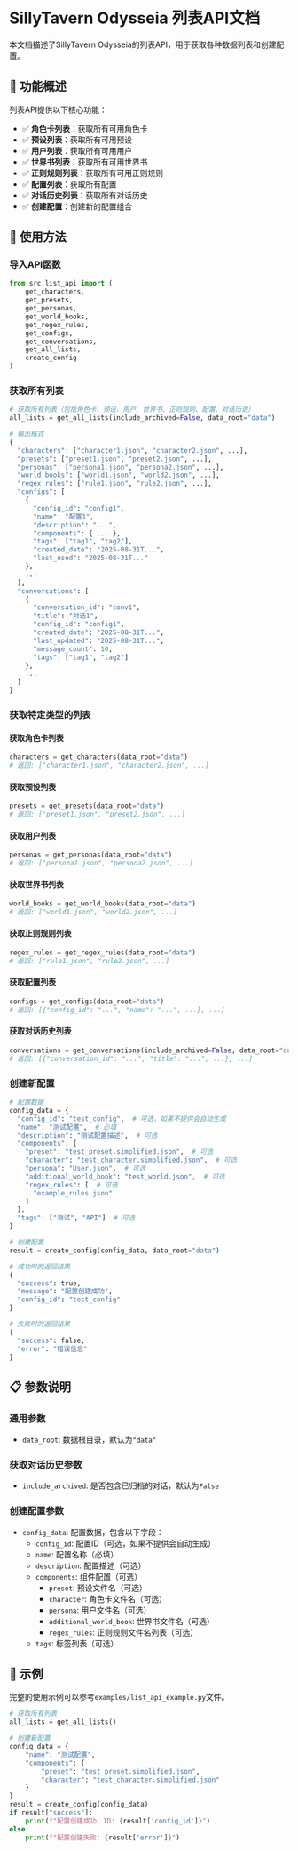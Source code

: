 # SillyTavern Odysseia 列表API文档

本文档描述了SillyTavern Odysseia的列表API，用于获取各种数据列表和创建配置。

## 🎉 **功能概述**

列表API提供以下核心功能：
- ✅ **角色卡列表**：获取所有可用角色卡
- ✅ **预设列表**：获取所有可用预设
- ✅ **用户列表**：获取所有可用用户
- ✅ **世界书列表**：获取所有可用世界书
- ✅ **正则规则列表**：获取所有可用正则规则
- ✅ **配置列表**：获取所有配置
- ✅ **对话历史列表**：获取所有对话历史
- ✅ **创建配置**：创建新的配置组合

## 🚀 **使用方法**

### 导入API函数

```python
from src.list_api import (
    get_characters,
    get_presets,
    get_personas,
    get_world_books,
    get_regex_rules,
    get_configs,
    get_conversations,
    get_all_lists,
    create_config
)
```

### 获取所有列表

```python
# 获取所有列表（包括角色卡、预设、用户、世界书、正则规则、配置、对话历史）
all_lists = get_all_lists(include_archived=False, data_root="data")

# 输出格式
{
  "characters": ["character1.json", "character2.json", ...],
  "presets": ["preset1.json", "preset2.json", ...],
  "personas": ["persona1.json", "persona2.json", ...],
  "world_books": ["world1.json", "world2.json", ...],
  "regex_rules": ["rule1.json", "rule2.json", ...],
  "configs": [
    {
      "config_id": "config1",
      "name": "配置1",
      "description": "...",
      "components": { ... },
      "tags": ["tag1", "tag2"],
      "created_date": "2025-08-31T...",
      "last_used": "2025-08-31T..."
    },
    ...
  ],
  "conversations": [
    {
      "conversation_id": "conv1",
      "title": "对话1",
      "config_id": "config1",
      "created_date": "2025-08-31T...",
      "last_updated": "2025-08-31T...",
      "message_count": 10,
      "tags": ["tag1", "tag2"]
    },
    ...
  ]
}
```

### 获取特定类型的列表

#### 获取角色卡列表

```python
characters = get_characters(data_root="data")
# 返回: ["character1.json", "character2.json", ...]
```

#### 获取预设列表

```python
presets = get_presets(data_root="data")
# 返回: ["preset1.json", "preset2.json", ...]
```

#### 获取用户列表

```python
personas = get_personas(data_root="data")
# 返回: ["persona1.json", "persona2.json", ...]
```

#### 获取世界书列表

```python
world_books = get_world_books(data_root="data")
# 返回: ["world1.json", "world2.json", ...]
```

#### 获取正则规则列表

```python
regex_rules = get_regex_rules(data_root="data")
# 返回: ["rule1.json", "rule2.json", ...]
```

#### 获取配置列表

```python
configs = get_configs(data_root="data")
# 返回: [{"config_id": "...", "name": "...", ...}, ...]
```

#### 获取对话历史列表

```python
conversations = get_conversations(include_archived=False, data_root="data")
# 返回: [{"conversation_id": "...", "title": "...", ...}, ...]
```

### 创建新配置

```python
# 配置数据
config_data = {
  "config_id": "test_config",  # 可选，如果不提供会自动生成
  "name": "测试配置",  # 必填
  "description": "测试配置描述",  # 可选
  "components": {
    "preset": "test_preset.simplified.json",  # 可选
    "character": "test_character.simplified.json",  # 可选
    "persona": "User.json",  # 可选
    "additional_world_book": "test_world.json",  # 可选
    "regex_rules": [  # 可选
      "example_rules.json"
    ]
  },
  "tags": ["测试", "API"]  # 可选
}

# 创建配置
result = create_config(config_data, data_root="data")

# 成功时的返回结果
{
  "success": true,
  "message": "配置创建成功",
  "config_id": "test_config"
}

# 失败时的返回结果
{
  "success": false,
  "error": "错误信息"
}
```

## 📋 **参数说明**

### 通用参数

- `data_root`: 数据根目录，默认为`"data"`

### 获取对话历史参数

- `include_archived`: 是否包含已归档的对话，默认为`False`

### 创建配置参数

- `config_data`: 配置数据，包含以下字段：
  - `config_id`: 配置ID（可选，如果不提供会自动生成）
  - `name`: 配置名称（必填）
  - `description`: 配置描述（可选）
  - `components`: 组件配置（可选）
    - `preset`: 预设文件名（可选）
    - `character`: 角色卡文件名（可选）
    - `persona`: 用户文件名（可选）
    - `additional_world_book`: 世界书文件名（可选）
    - `regex_rules`: 正则规则文件名列表（可选）
  - `tags`: 标签列表（可选）

## 🧪 **示例**

完整的使用示例可以参考`examples/list_api_example.py`文件。

```python
# 获取所有列表
all_lists = get_all_lists()

# 创建新配置
config_data = {
    "name": "测试配置",
    "components": {
        "preset": "test_preset.simplified.json",
        "character": "test_character.simplified.json"
    }
}
result = create_config(config_data)
if result["success"]:
    print(f"配置创建成功，ID: {result['config_id']}")
else:
    print(f"配置创建失败: {result['error']}")